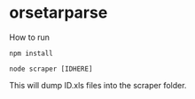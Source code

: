 orsetarparse
============
How to run

```
npm install

node scraper [IDHERE]
```

This will dump ID.xls files into the scraper folder.
